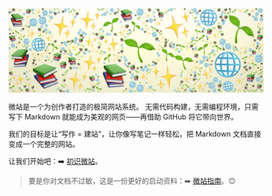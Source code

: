 ![banner](banner.jpeg)

微站是一个为创作者打造的极简网站系统。
无需代码构建，无需编程环境，只需写下 Markdown 就能成为美观的网页——再借助 GitHub 将它带向世界。

我们的目标是让“写作 = 建站”，让你像写笔记一样轻松，把 Markdown 文档直接变成一个完整的网站。

让我们开始吧：➡️ [初识微站](?id=post/main/v2.0.0/main_zh.md)。

> 要是你对文档不过敏，这是一份更好的启动资料：➡️ [微站指南](?id=post/doc/v2.1.0/doc_zh.md)。😊
